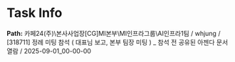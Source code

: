 # Task Info

**Path:** 카페24(주)\본사사업장\[CG]MI본부\MI인프라그룹\AI인프라1팀 / whjung / [318711] 정례 미팅 참석 ( 대표님 보고, 본부 팀장 미팅 ) _ 참석 전 공유된 아젠다 문서 열람 / 2025-09-01_00-00-00

